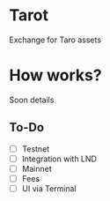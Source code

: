 # Tarot
Exchange for Taro assets

# How works?

Soon details

## To-Do
- [ ] Testnet
- [ ] Integration with LND
- [ ] Mainnet
- [ ] Fees
- [ ] UI via Terminal
